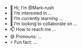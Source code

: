 - 👋 Hi, I’m @Mark-rush
- 👀 I’m interested in ...
- 🌱 I’m currently learning ...
- 💞️ I’m looking to collaborate on ...
- 📫 How to reach me ...
- 😄 Pronouns: ...
- ⚡ Fun fact: ...

<!---
Mark-rush/Mark-rush is a ✨ special ✨ repository because its `README.md` (this file) appears on your GitHub profile.
You can click the Preview link to take a look at your changes.
--->
